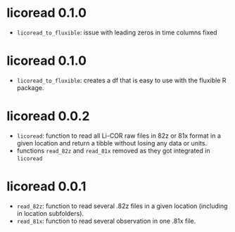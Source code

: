 # licoread 0.1.0

* `licoread_to_fluxible`: issue with leading zeros in time columns fixed

# licoread 0.1.0

* `licoread_to_fluxible`: creates a df that is easy to use with the fluxible R package.

# licoread 0.0.2

* `licoread`: function to read all Li-COR raw files in 82z or 81x format in a given location and return a tibble without losing any data or units.
* functions `read_82z` and `read_81x` removed as they got integrated in `licoread`

# licoread 0.0.1

* `read_82z`: function to read several .82z files in a given location (including in location subfolders).
* `read_81x`: function to read several observation in one .81x file.
